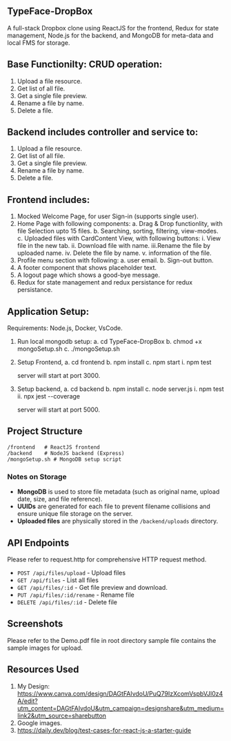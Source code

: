 ## TypeFace-DropBox
A full-stack Dropbox clone using ReactJS for the frontend, Redux for state management, Node.js for the backend, and MongoDB for meta-data and local FMS for storage.

## Base Functionilty: CRUD operation:
1. Upload a file resource.
2. Get list of all file.
3. Get a single file preview.
4. Rename a file by name.
5. Delete a file. 

## Backend includes controller and service to: 
1. Upload a file resource.
2. Get list of all file.
3. Get a single file preview.
4. Rename a file by name.
5. Delete a file. 

## Frontend includes:
1. Mocked Welcome Page, for user Sign-in (supports single user).
2. Home Page with following components:
   a. Drag & Drop functionlity, with file Selection upto 15 files.
   b. Searching, sorting, filtering, view-modes.
   c. Uploaded files with CardContent View, with following buttons:
     i.  View file in the new tab.
     ii. Download file with name.
     iii.Rename the file by uploaded name.
     iv. Delete the file by name. 
     v.  information of the file. 
3. Profile menu section with following: 
    a. user email.
    b. Sign-out button.
4. A footer component that shows placeholder text.
5. A logout page which shows a good-bye message.
6. Redux for state management and redux persistance for redux persistance.

## Application Setup: 
Requirements: Node.js, Docker, VsCode. 
1. Run local mongodb setup: 
   a. cd TypeFace-DropBox
   b. chmod +x mongoSetup.sh 
   c. ./mongoSetup.sh

2. Setup Frontend,
   a. cd frontend
   b. npm install
   c. npm start 
      i.  npm test 

   server will start at port 3000.

3. Setup backend,
   a. cd backend
   b. npm install
   c. node server.js
      i.  npm test
      ii. npx jest --coverage

   server will start at port 5000.

## Project Structure
```
/frontend   # ReactJS frontend
/backend    # NodeJS backend (Express)
/mongoSetup.sh # MongoDB setup script
```
### Notes on Storage

- **MongoDB** is used to store file metadata (such as original name, upload date, size, and file reference).
- **UUIDs** are generated for each file to prevent filename collisions and ensure unique file storage on the server.
- **Uploaded files** are physically stored in the `/backend/uploads` directory.

## API Endpoints
Please refer to request.http for comprehensive HTTP request method.

- `POST /api/files/upload` - Upload files
- `GET /api/files` - List all files
- `GET /api/files/:id` - Get file preview and download.
- `PUT /api/files/:id/rename` - Rename file
- `DELETE /api/files/:id` - Delete file


## Screenshots
Please refer to the Demo.pdf file in root directory
sample file contains the sample images for upload.

## Resources Used
1. My Design:
    https://www.canva.com/design/DAGtFAIvdoU/PuQ79IzXcomVspbVJl0z4A/edit?utm_content=DAGtFAIvdoU&utm_campaign=designshare&utm_medium=link2&utm_source=sharebutton
2. Google images.
3. https://daily.dev/blog/test-cases-for-react-js-a-starter-guide
